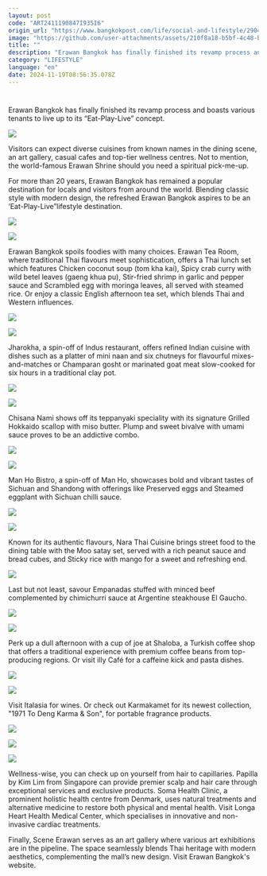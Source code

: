 ```yaml
---
layout: post
code: "ART2411190847I93SI6"
origin_url: "https://www.bangkokpost.com/life/social-and-lifestyle/2904851/erawan-bangkok-turns-twenty-with-new-look"
image: "https://github.com/user-attachments/assets/210f8a18-b5bf-4c48-be87-3a3fa12b93a7"
title: ""
description: "Erawan Bangkok has finally finished its revamp process and boasts various tenants to live up to its “Eat-Play-Live” concept."
category: "LIFESTYLE"
language: "en"
date: 2024-11-19T08:56:35.078Z
---
```


# 

Erawan Bangkok has finally finished its revamp process and boasts various tenants to live up to its “Eat-Play-Live” concept. 

![](https://github.com/user-attachments/assets/b4cee5a3-8f79-4e57-bf89-e84c67ab7534)

Visitors can expect diverse cuisines from known names in the dining scene, an art gallery, casual cafes and top-tier wellness centres. Not to mention, the world-famous Erawan Shrine should you need a spiritual pick-me-up. 

For more than 20 years, Erawan Bangkok has remained a popular destination for locals and visitors from around the world. Blending classic style with modern design, the refreshed Erawan Bangkok aspires to be an ‘Eat-Play-Live”lifestyle destination. 

![](https://github.com/user-attachments/assets/1ba3eb62-6f94-4ed0-b7f7-9a549136ef00)

![](https://github.com/user-attachments/assets/c61dbe3a-e8cc-4d04-a7a8-cffc3a0d07e2)

Erawan Bangkok spoils foodies with many choices. Erawan Tea Room, where traditional Thai flavours meet sophistication, offers a Thai lunch set which features Chicken coconut soup (tom kha kai), Spicy crab curry with wild betel leaves (gaeng khua pu), Stir-fried shrimp in garlic and pepper sauce and Scrambled egg with moringa leaves, all served with steamed rice. Or enjoy a classic English afternoon tea set, which blends Thai and Western influences.

![](https://github.com/user-attachments/assets/01bf594a-97d4-4703-b834-3f3423795829)

![](https://static.bangkokpost.com/media/content/20241119/5351341.jpg)

Jharokha, a spin-off of Indus restaurant, offers refined Indian cuisine with dishes such as a platter of mini naan and six chutneys for flavourful mixes-and-matches or Champaran gosht or marinated goat meat slow-cooked for six hours in a traditional clay pot.

![](https://github.com/user-attachments/assets/871fd929-651b-424a-ae0d-47da5ef01710)

![](https://github.com/user-attachments/assets/4f68d757-0b01-4bba-a3ae-4ab21cc98568)

Chisana Nami shows off its teppanyaki speciality with its signature Grilled Hokkaido scallop with miso butter. Plump and sweet bivalve with umami sauce proves to be an addictive combo.

![](https://static.bangkokpost.com/media/content/20241119/5351353.jpg)

![](https://github.com/user-attachments/assets/165672a5-686b-46a1-952b-2699f0ec0b3b)

Man Ho Bistro, a spin-off of Man Ho, showcases bold and vibrant tastes of Sichuan and Shandong with offerings like Preserved eggs and Steamed eggplant with Sichuan chilli sauce.

![](https://github.com/user-attachments/assets/3b768863-a587-4878-be81-4f0fdc9b88e9)

![](https://static.bangkokpost.com/media/content/20241119/5351291.jpg)

Known for its authentic flavours, Nara Thai Cuisine brings street food to the dining table with the Moo satay set, served with a rich peanut sauce and bread cubes, and Sticky rice with mango for a sweet and refreshing end.

![](https://static.bangkokpost.com/media/content/20241119/5351313.jpg)

Last but not least, savour Empanadas stuffed with minced beef complemented by chimichurri sauce at Argentine steakhouse El Gaucho.  

![](https://github.com/user-attachments/assets/7d5ac58e-75ce-45fd-a561-b21e28772d11)

![](https://github.com/user-attachments/assets/9b229bcc-6889-4eb4-b21c-e2313faf5ca2)

Perk up a dull afternoon with a cup of joe at Shaloba, a Turkish coffee shop that offers a traditional experience with premium coffee beans from top-producing regions. Or visit illy Café for a caffeine kick and pasta dishes.

![](https://github.com/user-attachments/assets/026d2a07-0c77-49e5-81b3-0a93f17b7588)

![](https://github.com/user-attachments/assets/2919a074-9e09-4a85-80ea-9cb694a86440)

Visit Italasia for wines. Or check out Karmakamet for its newest collection, "1971 To Deng Karma & Son", for portable fragrance products. 

![](https://github.com/user-attachments/assets/917ac9b5-71b0-4f31-9077-8314e22ca4de)

![](https://github.com/user-attachments/assets/4bdd0c50-bd0e-466f-9a1b-011797ab124f)

![](https://github.com/user-attachments/assets/16632c64-bd0b-4873-9bf0-e8b0b5112a08)

Wellness-wise, you can check up on yourself from hair to capillaries. Papilla by Kim Lim from Singapore can provide premier scalp and hair care through exceptional services and exclusive products. Soma Health Clinic, a prominent holistic health centre from Denmark, uses natural treatments and alternative medicine to restore both physical and mental health. Visit Longa Heart Health Medical Center, which specialises in innovative and non-invasive cardiac treatments.

Finally, Scene Erawan serves as an art gallery where various art exhibitions are in the pipeline. The space seamlessly blends Thai heritage with modern aesthetics, complementing the mall’s new design. Visit Erawan Bangkok's website.